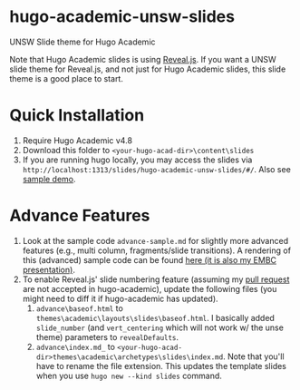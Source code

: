 # hugo-academic-unsw-slides
UNSW Slide theme for Hugo Academic

Note that Hugo Academic slides is using [Reveal.js](https://revealjs.com/). 
If you want a UNSW slide theme for Reveal.js, and not just for Hugo Academic slides, this slide theme is a good place to start.

# Quick Installation
1. Require Hugo Academic v4.8
1. Download this folder to `<your-hugo-acad-dir>\content\slides`
1. If you are running hugo locally, you may access the slides via `http://localhost:1313/slides/hugo-academic-unsw-slides/#/`. Also see [sample demo](https://www.lukesy.net/slides/hugo-academic-unsw-slides).

# Advance Features
1. Look at the sample code `advance-sample.md` for slightly more advanced features (e.g., multi column, fragments/slide transitions). A rendering of this (advanced) sample code can be found [here (it is also my EMBC presentation)](https://www.lukesy.net/slides/embc2020-ckfdist/#/).
1. To enable Reveal.js' slide numbering feature (assuming my [pull request](https://github.com/gcushen/hugo-academic/pull/1744) are not accepted in hugo-academic), update the following files (you might need to diff it if hugo-academic has updated).
   1. `advance\baseof.html` to `themes\academic\layouts\slides\baseof.html`. I basically added `slide_number` (and `vert_centering` which will not work w/ the unse theme) parameters to `revealDefaults`. 
   1. `advance\index.md_` to `<your-hugo-acad-dir>themes\academic\archetypes\slides\index.md`. Note that you'll have to rename the file extension. This updates the template slides when you use `hugo new --kind slides` command.